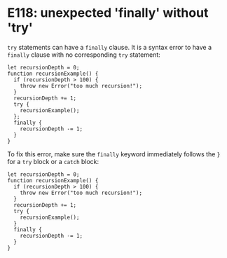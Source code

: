 # E118: unexpected 'finally' without 'try'

`try` statements can have a `finally` clause. It is a syntax error to have a
`finally` clause with no corresponding `try` statement:

```javascript-ignoring-extra-errors
let recursionDepth = 0;
function recursionExample() {
  if (recursionDepth > 100) {
    throw new Error("too much recursion!");
  }
  recursionDepth += 1;
  try {
    recursionExample();
  };
  finally {
    recursionDepth -= 1;
  }
}
```

To fix this error, make sure the `finally` keyword immediately follows the `}`
for a `try` block or a `catch` block:

    let recursionDepth = 0;
    function recursionExample() {
      if (recursionDepth > 100) {
        throw new Error("too much recursion!");
      }
      recursionDepth += 1;
      try {
        recursionExample();
      }
      finally {
        recursionDepth -= 1;
      }
    }

